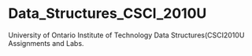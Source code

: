 # Data_Structures_CSCI_2010U
University of Ontario Institute of Technology Data Structures(CSCI2010U Assignments and Labs.
